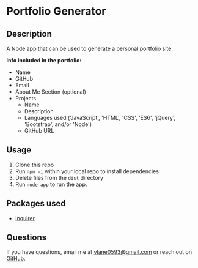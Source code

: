 # Portfolio Generator

## Description
A Node app that can be used to generate a personal portfolio site.

**Info included in the portfolio:**
- Name
- GitHub
- Email
- About Me Section (optional)
- Projects
  - Name
  - Description
  - Languages used ('JavaScript', 'HTML', 'CSS', 'ES6', 'jQuery', 'Bootstrap', and/or 'Node')
  - GitHub URL

## Usage
1. Clone this repo
2. Run `npm -i` within your local repo to install dependencies
3. Delete files from the `dist` directory
4. Run `node app` to run the app.

## Packages used
- [inquirer](https://www.npmjs.com/package/inquirer)

## Questions
If you have questions, email me at [vlane0593@gmail.com](mailto:vlane0593@gmail.com) or reach out on [GitHub](https://www.github.com/vanessalane).
